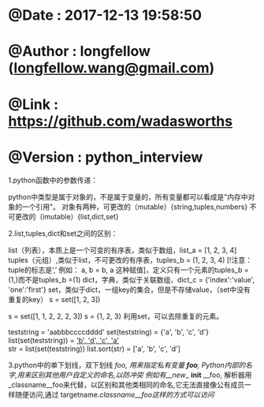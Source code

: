 # @Date    : 2017-12-13 19:58:50
# @Author  : longfellow (longfellow.wang@gmail.com)
# @Link    : https://github.com/wadasworths
# @Version : python_interview

1.python函数中的参数传递：

python中类型是属于对象的，不是属于变量的，所有变量都可以看成是"内存中对象的一个引用"。
对象有两种，可更改的（mutable）{string,tuples,numbers}
不可更改的（imutable）{list,dict,set}

2.list,tuples,dict和set之间的区别：

list（列表），本质上是一个可变的有序表，类似于数组，list_a = [1, 2, 3, 4]
tuples（元组）,类似于list，不可更改的有序表，tuples_b = (1, 2, 3, 4) 
[!注意：tuple的标志是‘,’ 例如： a, b = b, a 这种赋值]，定义只有一个元素的tuples_b = (1,)而不是tuples_b =(1)
dict，字典，类似于关联数组，dict_c = {'index':'value', 'one':'first'}
set，类似于dict，一组key的集合，但是不存储value，（set中没有重复的key）
s = set([1, 2, 3])

s = set([1, 1, 2, 2, 2, 3])  s = {1, 2, 3}   利用set，可以去除重复的元素。

teststring = 'aabbbccccdddd'  set(teststring) = {'a', 'b', 'c', 'd'} 
list(set(teststring)) = ['b', 'd', 'c', 'a'](注意：顺序)   
str = list(set(teststring))
list.sort(str) = ['a', 'b', 'c', 'd']

3.python中的单下划线，双下划线
_foo, 用来指定私有变量
__foo__, Python内部的名字,用来区别其他用户自定义的命名,以防冲突 例如有__new__  __init__
__foo, 解析器用_classname__foo来代替，以区别和其他类相同的命名,它无法直接像公有成员一样随便访问,通过
targetname._classname__foo这样的方式可以访问_
